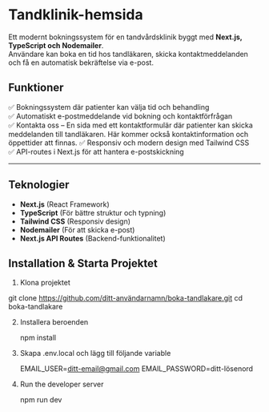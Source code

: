 # Tandklinik-hemsida

Ett modernt bokningssystem för en tandvårdsklinik byggt med **Next.js, TypeScript och Nodemailer**.  
Användare kan boka en tid hos tandläkaren, skicka kontaktmeddelanden och få en automatisk bekräftelse via e-post.

##  Funktioner
✅ Bokningssystem där patienter kan välja tid och behandling  
✅ Automatiskt e-postmeddelande vid bokning och kontaktförfrågan  
✅ Kontakta oss – En sida med ett kontaktformulär där patienter kan 
skicka meddelanden till tandläkaren. Här kommer också kontaktinformation 
och öppettider att finnas. 
✅ Responsiv och modern design med Tailwind CSS  
✅ API-routes i Next.js för att hantera e-postskickning  

---

##  Teknologier
- **Next.js** (React Framework)
- **TypeScript** (För bättre struktur och typning)
- **Tailwind CSS** (Responsiv design)
- **Nodemailer** (För att skicka e-post)
- **Next.js API Routes** (Backend-funktionalitet)

##  Installation & Starta Projektet

 1. Klona projektet

git clone https://github.com/ditt-användarnamn/boka-tandlakare.git
cd boka-tandlakare

2. Installera beroenden

   npm install
   
4. Skapa .env.local och lägg till följande variable

   EMAIL_USER=ditt-email@gmail.com
   EMAIL_PASSWORD=ditt-lösenord

5. Run the developer server
   
   npm run dev

